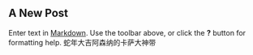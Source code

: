 ## A New Post

Enter text in [Markdown](http://daringfireball.net/projects/markdown/). Use the toolbar above, or click the **?** button for formatting help.
蛇年大吉阿森纳的卡萨大神带
